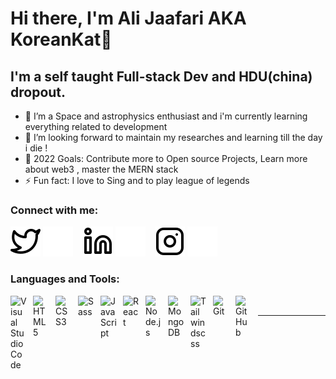 # Hi there, I'm Ali Jaafari AKA KoreanKat👋

## I'm a self taught Full-stack Dev and HDU(china) dropout.

- 🌱 I’m a Space and astrophysics enthusiast and i'm currently learning everything related to development
- 👯 I’m looking forward to maintain my researches and learning till the day i die !
- 🥅 2022 Goals: Contribute more to Open source Projects, Learn more about web3 , master the MERN stack
- ⚡ Fun fact: I love to Sing and to play league of legends

### Connect with me:

[![website](./img/twitter-light.svg)](https://twitter.com/AliJaafari999)
[![website](./img/twitter-dark.svg)](https://twitter.com/AliJaafari999)
&nbsp;&nbsp;
[![website](./img/linkedin-light.svg)](https://www.linkedin.com/in/ali-jaafari-580484233/)
[![website](./img/linkedin-dark.svg)](https://www.linkedin.com/in/ali-jaafari-580484233/)
&nbsp;&nbsp;
[![website](./img/instagram-light.svg)](https://www.instagram.com/alijaafari999/)
[![website](./img/instagram-dark.svg)](https://www.instagram.com/alijaafari999/)

### Languages and Tools:

[<img align="left" alt="Visual Studio Code" width="26px" src="https://cdn.jsdelivr.net/gh/devicons/devicon/icons/vscode/vscode-original.svg" style="padding-right:10px;" />][vscode]
[<img align="left" alt="HTML5" width="26px" src="https://cdn.jsdelivr.net/gh/devicons/devicon/icons/html5/html5-original.svg" style="padding-right:10px;" />][html5]
[<img align="left" alt="CSS3" width="26px" src="https://cdn.jsdelivr.net/gh/devicons/devicon/icons/css3/css3-original.svg" style="padding-right:10px;" />][cssplaylist]
[<img align="left" alt="Sass" width="26px" src="https://cdn.jsdelivr.net/gh/devicons/devicon/icons/sass/sass-original.svg" style="padding-right:10px;" />][cssplaylist]
[<img align="left" alt="JavaScript" width="26px" src="https://cdn.jsdelivr.net/gh/devicons/devicon/icons/javascript/javascript-original.svg" style="padding-right:10px;" />][js]
[<img align="left" alt="React" width="26px" src="https://cdn.jsdelivr.net/gh/devicons/devicon/icons/react/react-original.svg" style="padding-right:10px;" />][react]

[<img align="left" alt="Node.js" width="26px" src="https://cdn.jsdelivr.net/gh/devicons/devicon/icons/nodejs/nodejs-original.svg" style="padding-right:10px;" />][nodejs]

[<img align="left" alt="MongoDB" width="26px" src="https://cdn.jsdelivr.net/gh/devicons/devicon/icons/mongodb/mongodb-original.svg" style="padding-right:10px;" />][mongodb]
[<img align="left" alt="Tailwindscss" width="26px" src="https://camo.githubusercontent.com/5734d0669fe22ce04a1cb989a156cd32c379875f6bca56d5210c9432824856d9/68747470733a2f2f7777772e766563746f726c6f676f2e7a6f6e652f6c6f676f732f7461696c77696e646373732f7461696c77696e646373732d69636f6e2e737667" style="padding-right:10px;" />][tailwinds]
[<img align="left" alt="Git" width="26px" src="https://cdn.jsdelivr.net/gh/devicons/devicon/icons/git/git-original.svg" style="padding-right:10px;" />][git]
[<img align="left" alt="GitHub" width="26px" src="https://user-images.githubusercontent.com/3369400/139447912-e0f43f33-6d9f-45f8-be46-2df5bbc91289.png" style="padding-right:10px;" />](https://github.com/)

<br />

---

[tailwinds]: https://tailwindcss.com/
[css3]: https://www.w3schools.com/css/
[html5]: https://developer.mozilla.org/en-US/docs/Glossary/HTML5
[vscode]: https://code.visualstudio.com/
[js]: https://developer.mozilla.org/en-US/docs/Web/JavaScript
[cssplaylist]: https://www.youtube.com/playlist?list=PLkwxH9e_vrALSdvZuEh6gqQdmDoDIoqz4
[react]: https://reactjs.org/
[mongodb]: https://www.mongodb.com/
[nodejs]: https://nodejs.org/en/
[git]: https://git-scm.com/
